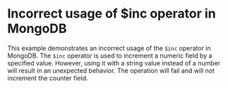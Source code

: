 # Incorrect usage of $inc operator in MongoDB
This example demonstrates an incorrect usage of the `$inc` operator in MongoDB. The `$inc` operator is used to increment a numeric field by a specified value. However, using it with a string value instead of a number will result in an unexpected behavior. The operation will fail and will not increment the counter field.